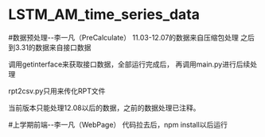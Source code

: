 # LSTM_AM_time_series_data

#数据预处理--李一凡（PreCalculate）
11.03-12.07的数据来自压缩包处理
之后到3.31的数据来自接口数据
	
调用getinterface来获取接口数据，全部运行完成后，
再调用main.py进行后续处理

rpt2csv.py只用来传化RPT文件

当前版本只能处理12.08以后的数据，之前的数据处理已注释。

#上学期前端--李一凡（WebPage）
代码拉去后，npm install以后运行